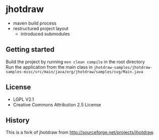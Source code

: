 # jhotdraw

* maven build process
* restructured project layout
  * introduced submodules

## Getting started
Build the project by running `mvn clean compile` in the root directory  
Run the application from the main class in `jhotdraw-samples/jhotdraw-samples-misc/src/main/java/org/jhotdraw/samples/svg/Main.java`

## License

* LGPL V2.1
* Creative Commons Attribution 2.5 License

## History 

This is a fork of jhotdraw from http://sourceforge.net/projects/jhotdraw.
